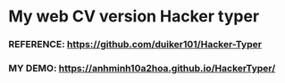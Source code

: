 # My web CV version Hacker typer

### REFERENCE: https://github.com/duiker101/Hacker-Typer

### MY DEMO: https://anhminh10a2hoa.github.io/HackerTyper/
